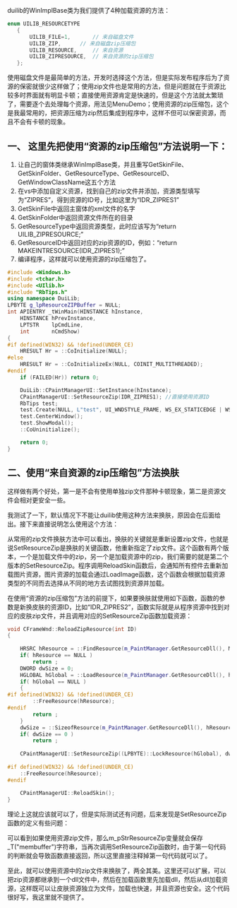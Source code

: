  duilib的WinImplBase类为我们提供了4种加载资源的方法：
 ```cpp
 enum UILIB_RESOURCETYPE
	{
		UILIB_FILE=1,		// 来自磁盘文件
		UILIB_ZIP,		// 来自磁盘zip压缩包
		UILIB_RESOURCE,		// 来自资源
		UILIB_ZIPRESOURCE,	// 来自资源的zip压缩包
	};
```
使用磁盘文件是最简单的方法，开发时选择这个方法，但是实际发布程序后为了资源的保密就很少这样做了；使用zip文件也是常用的方法，但是问题就在于资源比较多时界面就有明显卡顿；直接使用资源肯定是快速的，但是这个方法就太繁琐了，需要逐个去处理每个资源，用法见MenuDemo；使用资源的zip压缩包，这个是我最常用的，把资源压缩为zip然后集成到程序中，这样不但可以保密资源，而且不会有卡顿的现象。

## 一、 这里先把使用“资源的zip压缩包”方法说明一下：
1. 让自己的窗体类继承WinImplBase类，并且重写GetSkinFile、GetSkinFolder、GetResourceType、GetResourceID、GetWindowClassName这五个方法
2. 在vs中添加自定义资源，找到自己的zip文件并添加，资源类型填写为“ZIPRES”，得到资源的ID号，比如这里为“IDR_ZIPRES1”
3. GetSkinFile中返回主窗体的xml文件的名字
4. GetSkinFolder中返回资源文件所在的目录
5. GetResourceType中返回资源类型，此时应该写为“return UILIB_ZIPRESOURCE;”
6. GetResourceID中返回对应的zip资源的ID，例如：“return MAKEINTRESOURCE(IDR_ZIPRES1);”
7. 编译程序，这样就可以使用资源的zip压缩包了。

```cpp
#include <Windows.h>
#include <tchar.h>
#include <UIlib.h>
#include "RbTips.h"
using namespace DuiLib;
LPBYTE g_lpResourceZIPBuffer = NULL;
int APIENTRY _tWinMain(HINSTANCE hInstance,
	HINSTANCE hPrevInstance,
	LPTSTR    lpCmdLine,
	int       nCmdShow)
{
#if defined(WIN32) && !defined(UNDER_CE)
	HRESULT Hr = ::CoInitialize(NULL);
#else
	HRESULT Hr = ::CoInitializeEx(NULL, COINIT_MULTITHREADED);
#endif
	if (FAILED(Hr)) return 0;

	DuiLib::CPaintManagerUI::SetInstance(hInstance);
	CPaintManagerUI::SetResourceZip(IDR_ZIPRES1); //直接使用资源ID
	RbTips test;
	test.Create(NULL, L"test", UI_WNDSTYLE_FRAME, WS_EX_STATICEDGE | WS_EX_APPWINDOW);
	test.CenterWindow();
	test.ShowModal();
	::CoUninitialize();

	return 0;
}

```

## 二、使用“来自资源的zip压缩包”方法换肤

这样做有两个好处，第一是不会有使用单独zip文件那种卡顿现象，第二是资源文件会相对更安全一些。

我测试了一下，默认情况下不能让duilib使用这种方法来换肤，原因会在后面给出。接下来直接说明怎么使用这个方法：

从常用的zip文件换肤方法中可以看出，换肤的关键就是重新设置zip文件，也就是说SetResourceZip是换肤的关键函数，他重新指定了zip文件。这个函数有两个版本，一个是加载文件中的zip，另一个是加载资源中的zip，我们需要的就是第二个版本的SetResourceZip。程序调用ReloadSkin函数后，会通知所有控件去重新加载图片资源，图片资源的加载会通过LoadImage函数，这个函数会根据加载资源类型的不同而去选择从不同的地方去试图找到资源并加载。

在使用“资源的zip压缩包”方法的前提下，如果要换肤就使用如下函数，函数的参数是新换皮肤的资源ID，比如“IDR_ZIPRES2”，函数实际就是从程序资源中找到对应的皮肤zip文件，并且调用对应的SetResourceZip函数加载资源：

```cpp
void CFrameWnd::ReloadZipResource(int ID)
{
 
	HRSRC hResource = ::FindResource(m_PaintManager.GetResourceDll(), MAKEINTRESOURCE(ID), _T("ZIPRES"));
	if( hResource == NULL )
		return ;
	DWORD dwSize = 0;
	HGLOBAL hGlobal = ::LoadResource(m_PaintManager.GetResourceDll(), hResource);
	if( hGlobal == NULL ) 
	{
#if defined(WIN32) && !defined(UNDER_CE)
		::FreeResource(hResource);
#endif
		return ;
	}
	dwSize = ::SizeofResource(m_PaintManager.GetResourceDll(), hResource);
	if( dwSize == 0 )
		return ;
 
	CPaintManagerUI::SetResourceZip((LPBYTE)::LockResource(hGlobal), dwSize);
 
#if defined(WIN32) && !defined(UNDER_CE)
	::FreeResource(hResource);
#endif
 
	CPaintManagerUI::ReloadSkin();
}
```
理论上这就应该就可以了，但是实际测试还有问题，后来发现是SetResourceZip函数的定义有些问题：

可以看到如果使用资源zip文件，那么m_pStrResourceZip变量就会保存_T("membuffer")字符串，当再次调用SetResourceZip函数时，由于第一句代码的判断就会导致函数直接返回，所以这里直接注释掉第一句代码就可以了。

至此，就可以使用资源中的zip文件来换肤了，两全其美。这里还可以扩展，可以把zip资源都继承到一个dll文件中，然后在加载函数里先加载dll，然后从dll加载资源，这样既可以让皮肤资源独立为文件，加载也快速，并且资源也安全。这个代码很好写，我这里就不提供了。



